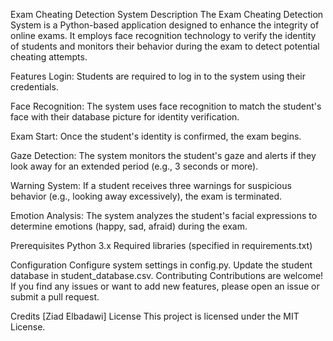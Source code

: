 Exam Cheating Detection System
Description
The Exam Cheating Detection System is a Python-based application designed to enhance the integrity of online exams. It employs face recognition technology to verify the identity of students and monitors their behavior during the exam to detect potential cheating attempts.

Features
Login: Students are required to log in to the system using their credentials.

Face Recognition: The system uses face recognition to match the student's face with their database picture for identity verification.

Exam Start: Once the student's identity is confirmed, the exam begins.

Gaze Detection: The system monitors the student's gaze and alerts if they look away for an extended period (e.g., 3 seconds or more).

Warning System: If a student receives three warnings for suspicious behavior (e.g., looking away excessively), the exam is terminated.

Emotion Analysis: The system analyzes the student's facial expressions to determine emotions (happy, sad, afraid) during the exam.

Prerequisites
Python 3.x
Required libraries (specified in requirements.txt)

Configuration
Configure system settings in config.py.
Update the student database in student_database.csv.
Contributing
Contributions are welcome! If you find any issues or want to add new features, please open an issue or submit a pull request.

Credits
[Ziad Elbadawi]
License
This project is licensed under the MIT License.
